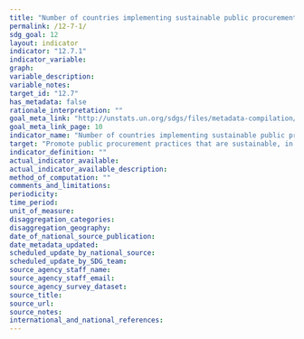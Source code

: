 ```yaml
---
title: "Number of countries implementing sustainable public procurement policies and action plans"
permalink: /12-7-1/
sdg_goal: 12
layout: indicator
indicator: "12.7.1"
indicator_variable: 
graph: 
variable_description: 
variable_notes: 
target_id: "12.7"
has_metadata: false
rationale_interpretation: ""
goal_meta_link: "http://unstats.un.org/sdgs/files/metadata-compilation/Metadata-Goal-12.pdf"
goal_meta_link_page: 10
indicator_name: "Number of countries implementing sustainable public procurement policies and action plans"
target: "Promote public procurement practices that are sustainable, in accordance with national policies and priorities."
indicator_definition: ""
actual_indicator_available: 
actual_indicator_available_description: 
method_of_computation: ""
comments_and_limitations: 
periodicity: 
time_period: 
unit_of_measure: 
disaggregation_categories: 
disaggregation_geography: 
date_of_national_source_publication: 
date_metadata_updated: 
scheduled_update_by_national_source: 
scheduled_update_by_SDG_team: 
source_agency_staff_name: 
source_agency_staff_email: 
source_agency_survey_dataset: 
source_title: 
source_url: 
source_notes: 
international_and_national_references: 
---
```


